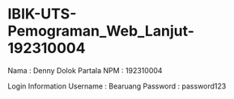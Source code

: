 # IBIK-UTS-Pemograman_Web_Lanjut-192310004

Nama : Denny Dolok Partala
NPM : 192310004


Login Information
Username : Bearuang
Password : password123
